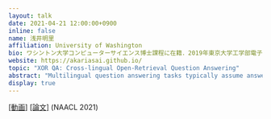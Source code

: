 ```yaml
---
layout: talk
date: 2021-04-21 12:00:00+0900
inline: false
name: 浅井明里
affiliation: University of Washington
bio: ワシントン大学コンピューターサイエンス博士課程に在籍．2019年東京大学工学部電子情報工学科卒業．自然言語処理，主に質問応答や多言語自然言語処理等の研究に従事．
website: https://akariasai.github.io/
topic: "XOR QA: Cross-lingual Open-Retrieval Question Answering"
abstract: "Multilingual question answering tasks typically assume answers exist in the same language as the question. Yet in practice, many languages face both information scarcity---where languages have few reference articles---and information asymmetry---where questions reference concepts from other cultures. This work extends open-retrieval question answering to a cross-lingual setting enabling questions from one language to be answered via answer content from another language. We construct a large-scale dataset built on questions from TyDi QA lacking same-language answers. Our task formulation, called Cross-lingual Open Retrieval Question Answering (XOR QA), includes 40k information-seeking questions from across 7 diverse non-English languages. Based on this dataset, we introduce three new tasks that involve cross-lingual document retrieval using multi-lingual and English resources. We establish baselines with state-of-the-art machine translation systems and cross-lingual pretrained models. Experimental results suggest that XOR QA is a challenging task that will facilitate the development of novel techniques for multilingual question answering."
display: true
---
```


[[動画]](https://youtu.be/_IeWu34gpss) [[論文]](https://arxiv.org/abs/2010.11856) (NAACL 2021)
